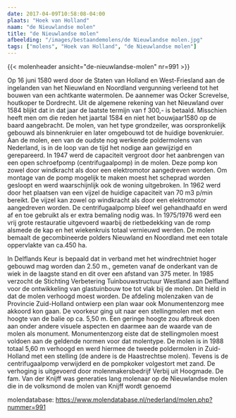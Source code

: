 ```yaml
---
date: 2017-04-09T10:58:08-04:00
plaats: "Hoek van Holland"
naam: "de Nieuwlandse molen"
title: "de Nieuwlandse molen"
afbeelding: "/images/bestaandemolens/de Nieuwlandse molen.jpg"
tags: ["molens", "Hoek van Holland", "de Nieuwlandse molen"]
---
```

{{< molenheader ansicht="de-nieuwlandse-molen" nr=991 >}}

Op 16 juni 1580 werd door de Staten van Holland en West-Friesland aan de
ingelanden van het Nieuwland en Noordland vergunning verleend tot het
bouwen van een achtkante watermolen. De aannemer was Ocker Screvelse,
houtkoper te Dordrecht. Uit de algemene rekening van het Nieuwland over
1584 blijkt dat in dat jaar de laatste termijn van f 300,- is betaald.
Misschien heeft men om die reden het jaartal 1584 en niet het
bouwjaar1580 op de  baard aangebracht. De molen, van het type
grondzeiler, was oorspronkelijk gebouwd als binnenkruier en later
omgebouwd tot de huidige bovenkruier. Aan de molen, een van de oudste
nog werkende poldermolens van Nederland, is in de loop van de tijd het
nodige aan gewijzigd en gerepareerd. In 1947 werd de capaciteit vergroot
door het aanbrengen van een open schroefpomp (centrifugaalpomp) in de
molen. Deze pomp kon zowel door windkracht als door een elektromotor
aangedreven worden. Om montage van de pomp mogelijk te maken moest het
scheprad worden gesloopt en werd  waarschijnlijk ook de woning
uitgebroken. In 1962 werd door het plaatsen van een vijzel de huidige
capaciteit van 70 m3 p/min bereikt.  De vijzel kan zowel op windkracht
als door een elektromotor aangedreven worden. De centrifugaalpomp bleef
wel gehandhaafd en werd af en toe gebruikt als er extra bemaling nodig
was. In 1975/1976 werd een vrij grote restauratie uitgevoerd waarbij de
rietbedekking van de romp alsmede de kap en het wiekenkruis totaal
vernieuwd werden. De molen bemaalt de gecombineerde polders Nieuwland en
Noordland met een totale oppervlakte van ca.450 ha.

In Delflands Keur is bepaald dat in verband met het windrechtniet hoger
gebouwd mag worden dan 2.50 m., gemeten vanaf de onderkant van de wiek
in de laagste stand en dit over een afstand van 375 meter. In 1985
verzocht de Stichting Verbetering Tuinbouwstructuur Westland aan
Delfland voor de ontwikkeling van glastuinbouw toe tot vlak bij de
molen. Dit hield in dat de molen verhoogd moest worden. De afdeling
molenzaken van de Provincie Zuid-Holland ontwierp een plan waar ook
Monumentenzorg mee akkoord kon gaan. De voorkeur ging uit naar een
stellingmolen met een hoogte van de balie op ca. 5,50 m. Een geringe
hoogte zou afbreuk doen  aan onder  andere visuele aspecten en daarmee
aan de waarde van de molen als monument. Monumentenzorg eiste dat de
stellingmolen moest voldoen aan de geldende normen voor dat molentype.
De molen is in 1988 totaal 5,60 m verhoogd en werd hiermee de tweede
poldermolen in Zuid-Holland met een stelling (de andere is de
Haastrechtse molen). Tevens is de centrifugaalpomp verwijderd en de
pompkoker volgestort met zand. De verhoging is uitgevoerd door
molenmakersbedrijf Verbij uit Hoogmade. De fam. Van der Knijff was
generaties lang molenaar op de Nieuwlandse molen die in de volksmond de
molen van Knijff wordt genoemd

molendatabase: https://www.molendatabase.nl/nederland/molen.php?nummer=991